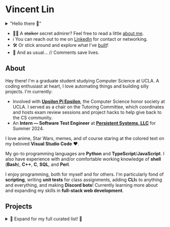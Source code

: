 # Vincent Lin

<details>
<summary>"Hello there 👋"</summary>

![General
Kenobi](https://i.kym-cdn.com/photos/images/original/001/947/998/a66.jpg)

It was this or a Rick Roll.

</details>

<!--
![Vincent's GitHub
stats](https://github-readme-stats.vercel.app/api?username=vinlin24&show_icons=true&theme=dark)
-->

* 🙋‍♂️ A ~~stalker~~ secret admirer? Feel free to read a little [about
  me](#about).
* ℹ️ You can reach out to me on
[LinkedIn](https://www.linkedin.com/in/vinlin24/) for contact or networking.
* 🛠️ Or stick around and explore what I've [built](#projects)!
* 🫵 And as usual... // Comments save lives.


## About

Hey there! I'm a graduate student studying Computer Science at UCLA. A coding
enthusiast at heart, I love automating things and building silly projects. I'm
currently:

* Involved with [**Upsilon Pi Epsilon**](https://upe.seas.ucla.edu/), the
  Computer Science honor society at UCLA. I served as a chair on the Tutoring
  Committee, which coordinates and hosts exam review sessions and project hacks
  to help give back to the CS community.
* An **Intern &mdash; Software Test Engineer** at [**Persistent Systems,
  LLC**](https://www.persistentsystems.com/) for Summer 2024.

I love anime, Star Wars, memes, and of course staring at the colored text on my
beloved **Visual Studio Code** ❤️.

My go-to programming languages are **Python** and **TypeScript**/**JavaScript**.
I also have experience with and/or comfortable working knowledge of **shell**
(**Bash**), **C++**, **C**, **SQL**, and **Perl**.

I enjoy programming, both for myself and for others. I'm particularly fond of
**scripting**, writing **unit tests** for class assignments, adding **CLI**s to
anything and everything, and making **Discord bots**! Currently learning more
about and expanding my skills in **full-stack web development**.


## Projects

<details>
<summary>🔽 Expand for my full curated list! 🔽</summary>


### ❤️ Hobby Projects


#### 🤖 Discord Bots

* [**yungkaiworldbot**](https://github.com/vinlin24/yungkaiworldbot): Moderation
  & misc. bot for yung kai world, the Discord server for the music artist [yung
  kai](https://linktr.ee/yungkaiboy)!
* [**tacobot-public**](https://github.com/vinlin24/tacobot-public): A bot for my
  friend's server that started as a loose clone of the former [Groovy music
  bot](https://groovy.bot/).


#### 🐚 CLI Applications

* [**counters**](https://github.com/vinlin24/counters): Daily social media bio
  updater *(See my GitHub bio? hehe)*. Now also merged with my
  [**status-logger**](https://github.com/vinlin24/status-logger) project, a
  script that logs my daily Discord custom status.
* [**spotify-serialize**](https://github.com/vinlin24/spotify-serialize): Simple
  Spotify library backup system. This is yet another one of my projects hooked
  up to [Task Scheduler](https://en.wikipedia.org/wiki/Windows_Task_Scheduler)
  to record the evolution of my main playlist over the past year.
* [**strutils**](https://github.com/vinlin24/strutils): Unix-like interfaces to
  Python string utilities. I was in an
  [argparse](https://docs.python.org/3/library/argparse.html) phase 🤷‍♂️.
* [**waifu-roller**](https://github.com/vinlin24/waifu-roller): ...don't ask.
  Also, it's deprecated anyway because I realized I can do the same much more
  reliably with an [AHK script](https://www.autohotkey.com/). Oops.



### 💡 Collaborative Projects

* [**Glossdoor**](https://github.com/lilyorlilypad/Glossdoor-QWERHack): our
  submission for [QWER Hacks 2024](https://www.qwerhacks.com/), a job search and
  rating platform specially designed for underrepresented groups by making DEI
  information and statistics more accessible. We won the **Most QWER Hack** and
  **Most Impactful** awards!
* **CinemaBrain**: an AI movie review generator tool built on [Llama
  2](https://llama.meta.com/llama2), designed to help directors and
  screenwriters predict public movie reception based on synopsis only.
  *(unfortunately closed source at the moment, by wish of my PM.)*
* [**upe-discord-bot**](https://github.com/alexanderhwang02/upe-discord-bot):
  the Discord bot to help with induction at [Upsilon Pi Epsilon (UPE) at
  UCLA](https://upe.seas.ucla.edu/), the computer science honor society of which
  I am an active member and officer.


### 📓 UCLA Coursework

* [**cs35l-notebooks**](https://github.com/vinlin24/cs35l-notebooks): Software
  Construction. *(What I'm most known for haha.)*
* [**cs131**](https://github.com/vinlin24/cs131): Programming Languages.

Other repositories from my time at UCLA:

* [**csm152a-lab4**](https://github.com/vinlin24/csm152a-lab4): FGPA Video
  Player (final project for Digital Design Laboratory).
* [**cs118-project1**](https://github.com/vinlin24/cs118-project1): Basic HTTP
  server written in C, capable of serving local files and proxying remote files.
* [**csm151b-ca1**](https://github.com/vinlin24/csm151b-ca1): Simple RISC-V CPU
  simulator.
* [**csm151b-ca2**](https://github.com/vinlin24/csm151b-ca2): Memory hierarchy
  simulator with L1, victim, and L2 caches.

> 🙏 All of my projects are open to issues and pull requests, but these ones
> especially! I believe in free and open-source education material, and the last
> thing I want is spreading wrong information or bad explanations!


### 🧪 Lab Test Suites

Also what I'm known for! I went out of my way to write programs to help develop,
debug, and test class lab assignments across multiple Computer Science courses
during my time at UCLA. These were shared with hundreds of students through
Piazza, and I would like to think they've helped out at least quite a few dozen
of them.

▶️ [You can view the full list of links and summaries
here.](class_contributions.md) ◀️


### 🧠 Learning Exercises

~~For when I was procrastinating my actual school work~~ We should all do
something like this from time to time, no?

* [**fixedint**](https://github.com/vinlin24/fixedint): Python implementation of
  fixed size integers.
* [**hashmap**](https://github.com/vinlin24/hashmap): Hashmap implementation in
  C.
* [**brainfuck-exercise**](https://github.com/vinlin24/brainfuck-exercise):
  Implementations of an interpreter for
  [Brainfuck](https://en.wikipedia.org/wiki/Brainfuck), intended as learning
  exercises for picking up new programming languages.


### ⚙️ Configuration Backup

I love configuration. Sometimes a bit more than actual development the
configuration was for in the first place.

* [**startup-config**](https://github.com/vinlin24/startup-config): My
  "dotfiles" backup.
* [**scripts**](https://github.com/vinlin24/scripts): PowerShell scripts for
  customizing Windows context menus.


### 📦 That Time I Tried Writing Libraries

<details>
<summary>It was a phase, okay.</summary>

And yes, the title is an isekai reference.
</details>

* [**docgetter**](https://github.com/vinlin24/docgetter): Open Python
  documentation from the command line. *It's on
  [PyPI](https://pypi.org/project/docgetter/)!* 💀
* [**spotify-buddylist**](https://github.com/vinlin24/spotify-buddylist): My
  attempt at porting an existing npm package.

</details>
